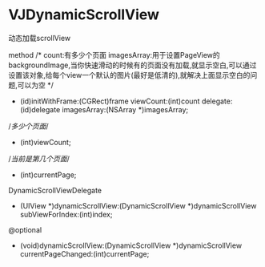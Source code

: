 VJDynamicScrollView
===================

动态加载scrollView

method
/*
	count:有多少个页面
	imagesArray:用于设置PageView的backgroundImage,当你快速滑动的时候有的页面没有加载,就显示空白,可以通过设置该对象,给每个view一个默认的图片(最好是低清的),就解决上面显示空白的问题,可以为空
*/
- (id)initWithFrame:(CGRect)frame viewCount:(int)count delegate:(id<DynamicScrollViewDelegate>)delegate imagesArray:(NSArray *)imagesArray;

/*多少个页面*/
- (int)viewCount;

/*当前是第几个页面*/
- (int)currentPage;

DynamicScrollViewDelegate
- (UIView *)dynamicScrollView:(DynamicScrollView *)dynamicScrollView subViewForIndex:(int)index;

@optional
- (void)dynamicScrollView:(DynamicScrollView *)dynamicScrollView currentPageChanged:(int)currentPage;
